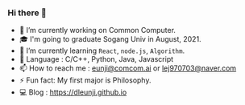 ### Hi there 👋
- 🔭 I’m currently working on Common Computer.
- 🎓 I'm going to graduate Sogang Univ in August, 2021.
- 🌱 I’m currently learning `React`, `node.js`, `Algorithm`.
- 🐣 Language : C/C++, Python, Java, Javascript
- 📫 How to reach me : eunji@comcom.ai or lej970703@naver.com
- ⚡ Fun fact: My first major is Philosophy.
- 💻 Blog : https://dleunji.github.io

<!--
**dleunji/dleunji** is a ✨ _special_ ✨ repository because its `README.md` (this file) appears on your GitHub profile.

Here are some ideas to get you started:

- 🔭 I’m currently working on Common Computer
- 🌱 I’m currently learning `React`
- 👯 I’m looking to collaborate on ...
- 🤔 I’m looking for help with ...
- 💬 Ask me about ...
- 📫 How to reach me: ...
- 😄 Pronouns: ...
- ⚡ Fun fact: ...
-->
